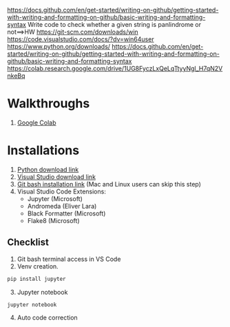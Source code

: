 https://docs.github.com/en/get-started/writing-on-github/getting-started-with-writing-and-formatting-on-github/basic-writing-and-formatting-syntax
Write code to check whether a given string is panlindrome or not==>HW
https://git-scm.com/downloads/win
https://code.visualstudio.com/docs/?dv=win64user
https://www.python.org/downloads/
https://docs.github.com/en/get-started/writing-on-github/getting-started-with-writing-and-formatting-on-github/basic-writing-and-formatting-syntax
https://colab.research.google.com/drive/1UG8FyczLxQeLqTtyyNgl_H7qN2VnkeBq

# Walkthroughs
1. [Google Colab](https://colab.research.google.com/)

# Installations

1. [Python download link](https://www.python.org/downloads/)
2. [Visual Studio download link](https://code.visualstudio.com/download)
3. [Git bash installation link](https://git-scm.com/downloads) (Mac and Linux users can skip this step)
4. Visual Studio Code Extensions:
    - Jupyter (Microsoft)
    - Andromeda (Eliver Lara)
    - Black Formatter (Microsoft)
    - Flake8 (Microsoft)

## Checklist
1. Git bash terminal access in VS Code
2. Venv creation. 
```bash 
pip install jupyter
```
3. Jupyter notebook
```bash
jupyter notebook
```
4. Auto code correction
